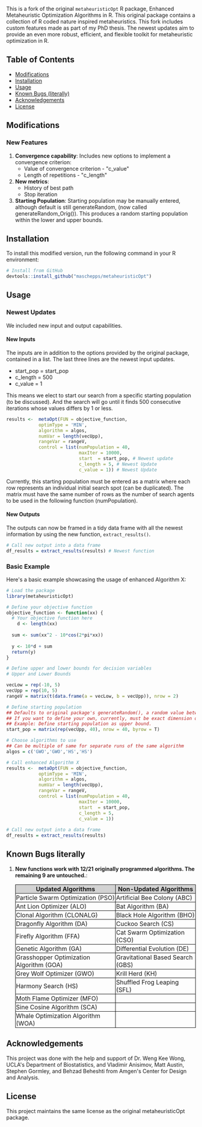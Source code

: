
This is a fork of the original `metaheuristicOpt` R package, Enhanced Metaheuristic Optimization Algorithms in R. This original package contains a collection of R coded nature inspired metaheuristics. This fork includes custom features made as part of my PhD thesis. The newest updates aim to provide an even more robust, efficient, and flexible toolkit for metaheuristic optimization in R.

## Table of Contents

- [Modifications](#modifications)
- [Installation](#installation)
- [Usage](#usage)
- [Known Bugs (literally)](#known-bugs-literally)
- [Acknowledgements](#acknowledgements)
- [License](#license)

## Modifications

### New Features
1. **Convergence capability**: Includes new options to implement a convergence criterion:
    - Value of convergence criterion - "c_value"
    - Length of repetitions - "c_length"
2. **New metrics**:
    - History of best path
    - Stop iteration
3. **Starting Population**: Starting population may be manually entered, although default is still generateRandom, (now called generateRandom_Orig()). This produces a random starting population within the lower and upper bounds.


## Installation

To install this modified version, run the following command in your R environment:

```R
# Install from GitHub
devtools::install_github("maschepps/metaheuristicOpt")
```

## Usage

### Newest Updates

We included new input and output capabilities. 

#### New Inputs
The inputs are in addition to the options provided by the original package, contained in a list. The last three lines are the newest input updates.

- start_pop = start_pop
- c_length = 500
- c_value  = 1

This means we elect to start our search from a specific starting population (to be discussed). And the search will go until it finds 500 consecutive iterations whose values differs by 1 or less.

```R
results <-  metaOpt(FUN = objective_function,
            optimType = 'MIN',
            algorithm = algos,
            numVar = length(vecUpp),
            rangeVar = rangeV,
            control = list(numPopulation = 40,
                           maxIter = 10000, 
                           start  = start_pop, # Newest update
                           c_length = 5, # Newest Update
                           c_value = 1)) # Newest Update
```
Currently, this starting population must be entered as a matrix where each row represents an individual initial search spot (can be duplicated). The matrix must have the same number of rows as the number of search agents to be used in the following function (numPopulation).

#### New Outputs

The outputs can now be framed in a tidy data frame with all the newest information by using the new function, `extract_results()`.

```R
# Call new output into a data frame
df_results = extract_results(results) # Newest function
```

### Basic Example
Here's a basic example showcasing the usage of enhanced Algorithm X:

```R
# Load the package
library(metaheuristicOpt)

# Define your objective function
objective_function <- function(xx) {
  # Your objective function here
    d <- length(xx)
	
  sum <- sum(xx^2 - 10*cos(2*pi*xx))
	
  y <- 10*d + sum
  return(y)
}

# Define upper and lower bounds for decision variables
# Upper and Lower Bounds

vecLow = rep(-10, 5)
vecUpp = rep(10, 5)
rangeV = matrix(t(data.frame(a = vecLow, b = vecUpp)), nrow = 2)

# Define starting population
## Defaults to original package's generateRandom(), a random value between the lower and upper bounds.
## If you want to define your own, currently, must be exact dimension of nrow (numPopulation) by ncol (dimension of problem)
## Example: Define starting population as upper bound.
start_pop = matrix(rep(vecUpp, 40), nrow = 40, byrow = T)

# Choose algorithms to use
## Can be multiple of same for separate runs of the same algorithm
algos = c('GWO','GWO','HS','HS')

# Call enhanced Algorithm X
results <-  metaOpt(FUN = objective_function,
            optimType = 'MIN',
            algorithm = algos,
            numVar = length(vecUpp),
            rangeVar = rangeV,
            control = list(numPopulation = 40,
                           maxIter = 10000, 
                           start  = start_pop,
                           c_length = 5,
                           c_value = 1))
                           
# Call new output into a data frame
df_results = extract_results(results)


```

## Known Bugs literally
1. **New functions work with 12/21 originally programmed algorithms. The remaining 9 are untouched.**: 


    <style>
    table {
        border-collapse: collapse;
        width: 100%;
    }

    th, td {
        border: 1px solid black;
        padding: 1px;
    }
    td {
        font-size:16px;
        text-align: left;
    }

    th {
        font-size: 16px;
        font-weight: bold;
        background-color: lightgray;
        text-align: center;
    }

    vertical-line {
        border-left: 1px solid black;
    }
    </style>

    <table>
    <tr style="text-align:center">
        <th><strong>Updated Algorithms</strong></th>
        <th><strong>Non-Updated Algorithms</strong></th>
    </tr>
    <tr>
        <td>Particle Swarm Optimization (PSO)</td>
        <td>Artificial Bee Colony (ABC)</td>
    </tr>
    <tr>
        <td>Ant Lion Optimizer (ALO)</td>
        <td>Bat Algorithm (BA)</td>
    </tr>
    <tr>
        <td>Clonal Algorithm (CLONALG)</td>
        <td>Black Hole Algorithm (BHO)</td>
    </tr>
    <tr>
        <td>Dragonfly Algorithm (DA)</td>
        <td>Cuckoo Search (CS)</td>
    </tr>
    <tr>
        <td>Firefly Algorithm (FFA)</td>
        <td>Cat Swarm Optimization (CSO)</td>
    </tr>
    <tr>
        <td>Genetic Algorithm (GA)</td>
        <td>Differential Evolution (DE)</td>
    </tr>
    <tr>
        <td>Grasshopper Optimization Algorithm (GOA)</td>
        <td>Gravitational Based Search (GBS)</td>
    </tr>
    <tr>
        <td>Grey Wolf Optimizer (GWO)</td>
        <td>Krill Herd (KH)</td>
    </tr>
    <tr>
        <td>Harmony Search (HS)</td>
        <td>Shuffled Frog Leaping (SFL)</td>
    </tr>
    <tr>
        <td>Moth Flame Optimizer (MFO)</td>
        <td></td>
    </tr>
    <tr>
        <td>Sine Cosine Algorithm (SCA)</td>
        <td></td>
    </tr>    
    <tr>
        <td>Whale Optimization Algorithm (WOA)</td>
        <td></td>
    </tr>
    </table>


## Acknowledgements
This project was done with the help and support of Dr. Weng Kee Wong, UCLA's Department of Biostatistics, and Vladimir Anisimov, Matt Austin, Stephen Gormley, and Behzad Beheshti from Amgen's Center for Design and Analysis.

## License
This project maintains the same license as the original metaheuristicOpt package.
